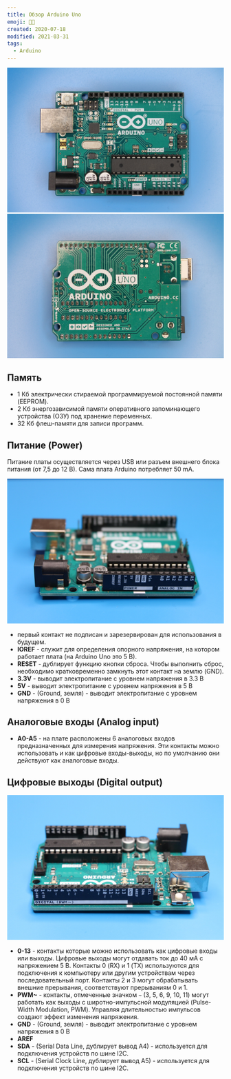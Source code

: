 ```yaml
---
title: Обзор Arduino Uno
emoji: 🕺🏼
created: 2020-07-18
modified: 2021-03-31
tags:
  - Arduino
---
```


![Arduino Uno](./overview-arduino-uno/arduino-top.jpg)
![Arduino Uno](./overview-arduino-uno/arduino-bottom.jpg)

## Память

- 1 Кб электрически стираемой программируемой постоянной памяти (EEPROM).
- 2 Кб энергозависимой памяти оперативного запоминающего устройства (ОЗУ) под хранение переменных.
- 32 Кб флеш-памяти для записи программ.

## Питание (Power)

Питание платы осуществляется через USB или разъем внешнего блока питания (от 7,5 до 12 В). Сама плата Arduino потребляет 50 mA.

![Arduino analog input](./overview-arduino-uno/arduino-power-analog.jpg)

- первый контакт не подписан и зарезервирован для использования в будущем.
- **IOREF** - служит для определения опорного напряжения, на котором работает плата (на Arduino Uno это 5 В).
- **RESET** - дублирует функцию кнопки сброса. Чтобы выполнить сброс, необходимо кратковременно замкнуть этот контакт на землю (GND).
- **3.3V** - выводит электропитание с уровнем напряжения в 3.3 В
- **5V** - выводит электропитание с уровнем напряжения в 5 В
- **GND** - (Ground, земля) - выводит электропитание с уровнем напряжения в 0 В

## Аналоговые входы (Analog input)

- **A0-A5** - на плате расположены 6 аналоговых входов предназначенных для измерения напряжения. Эти контакты можно использовать и как цифровые входы-выходы, но по умолчанию они действуют как аналоговые входы.

## Цифровые выходы (Digital output)

![Arduino digital output](./overview-arduino-uno/arduino-digital.jpg)

- **0-13** - контакты которые можно использовать как цифровые входы или выходы. Цифровые выходы могут отдавать ток до 40 мА с напряжением 5 В. Контакты 0 (RX) и 1 (TX) используются для подключения к компьютеру или другим устройствам через последовательный порт. Контакты 2 и 3 могут обрабатывать внешние прерывания, соответствуют прерываниям 0 и 1.
- **PWM~** - контакты, отмеченные значком `~` (3, 5, 6, 9, 10, 11) могут работать как выходы с широтно-импульсной модуляцией (Pulse-Width Modulation, PWM). Управляя длительностью импульсов создают эффект изменения напряжения.
- **GND** - (Ground, земля) - выводит электропитание с уровнем напряжения в 0 В
- **AREF**
- **SDA** - (Serial Data Line, дублирует вывод A4) - используется для подключения устройств по шине I2C.
- **SCL** - (Serial Clock Line, дублирует вывод A5) - используется для подключения устройств по шине I2C.